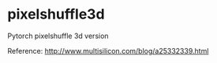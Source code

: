 # pixelshuffle3d
Pytorch pixelshuffle 3d version

Reference: http://www.multisilicon.com/blog/a25332339.html
